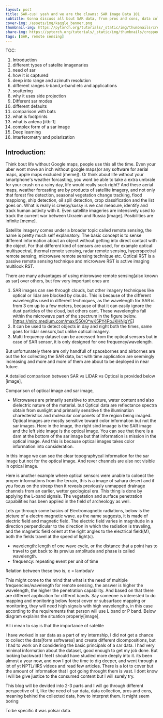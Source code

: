 ```yaml
---
layout: post
title: SAR-cus! yeah and we are the clowns: SAR Image Data 101  
subtitle: Gonna discuss all bout SAR data, from pros and cons, data collection, data interpretation and Deep Learning applications. But this is just the part 1.
cover-img: /assets/img/kaggle_banner.png
thumbnail-img: https://pytorch.org/tutorials/_static/img/thumbnails/cropped/profiler.png
share-img: https://pytorch.org/tutorials/_static/img/thumbnails/cropped/profiler.png
tags: [SAR, remote sensing]
---
```



TOC:
1. Introduction
2. different types of satelite imagenaries
3. need of sar 
4. how it is captured
5. deep into range and azimuth resolution
6. different ranges k-band,x-band etc and applications
7. scattering
8. why it uses side projection
9. Different sar modes
10. different defaults
11. comparison with bats
12. what is footprints
13. what is antena [iitb-1]
14. complex form of a sar image
15. Deep learning
16. Interferometry and polarization


## Introduction:
Think bout life without Google maps, people use this all the time. Even your uber wont move an inch without google maps(or any software for aerial maps, apple maps excluded [meme]). Or think about life without your smartphone's weather forcasting, you wont be able to take a extra umbrale for your crush on a rainy day, life would really suck right? And these aerial maps, weather forcasting are by products of satellite imagery, and not only that forest fire detection, seasonal vegetation change tracking, flood mappiong, ship detection, oil spill detection, crop classification and the list goes on. What is really is creepy/sussy is we can measure, identify and track human activity with it. Even satellite imageries are intensively used to track the current war between Ukraein and Russia [image]. Posibilities are infinite [meme].

Satellite imagery comes under a broader topic called remote sensing, the name is pretty much self explanatory. The basic concept is to sense different information about
an object without getting into direct contact with the object. For that different kind of sensors are used, for example optical multispectral, thermal remote sensing, radar remote sensing, hyperspectral remote sensing, microwave remote sensing technique etc. Optical RST is a passive remote sensing technique and microwave RST is active imaging multilook RST. 

There are many advantages of using microwave remote sensing[also known as sar] over others, but few very important ones are
  1. SAR images can see through clouds, but other imagery techniques like optical or lidar are blocked by clouds. This is because of the different wavelengths used in different techniques, as the wavelength for SAR is from 3 cm up to a few meters, because of that it can easily ignore the dust particles of the cloud, but others cant. These wavelengths fall within the microwave part of the spectrum in the figure below. [https://miro.medium.com/max/550/0*wK5PY4PoJKHNjgYE]
  2. It can be used to detect objects in day and night both the times, same goes for lidar sensors,but unlike optical imagery. 
  3. Multi frequency dataset can be accessed from the optical sensors but in case of SAR sensor, it is only designed for one frequency/wavelength.

But unfortunately there are only handfull of spacebornes and airbornes are out the for collecting the SAR data, but with time application are seemingly increasing and more and more of them are about to be deployed in near future.

A detailed comparison between SAR vs LIDAR vs Optical is provided below [image], 

Comparison of optical image and sar image, 
- Microwaves are primarily sensitive to structure, water content and also dielectric nature of the material. but Optical data are reflectance spectra obtain from sunlight and primarily sensitive ti the illumination charecteristics and molecular componets of the region being imaged. Optical images are mostly sensitive toward color information but not the sar images. Here in the image, the right sind imaage is the SAR image and the left side image is the optical image. You can see that there is a dam at the bottom of the sar image but that information is mission in the optical image. And this is because optical images takes color information into consideration.

In this image we can see the clear topographycal information for the sar image but not for the optical image. And rever channels are also not visible in optical image.

Here is another example where optical sensors were unable to coloect the proper informations from the terrain, this is a image of sahara desert and if you focus on the streep then it reveals previously unmapped drainage channels from an earlier, wetter geological era. This thing is done by applying the L-band signals. The vegetation and surface penetration capabilities has been applied in the field of archeology as well.

Lets go through some basics of Electromagnetic radiations, below is the picture of a electro magnetic wave. as the name suggests, it is made of electric field and magnetic field. The electric field varies in magnitude in a direction perpendicular to the direction in which the radiation is traveling, and the magnetic field orient at the right angles to the electrical field(M), both the fields travel at the speed of light(c). 
- wavelength: length of one wave cycle, or the distance that a point has to travel to get back to its previus amplitude and phase is called wavelength.
- frequency: repeating event per unit of time

Relation between these two is, c = lambda/v



This might come to the mind that what is the need of multiple frequencies/wavelength for remote sensing, the answer is higher the wavelength, the higher the penetration capability. And based on that there are differnet application for differnt bands. Say someone is interested to do mapping and monitoring below forest cover or subsurface mapping or monitoring, they will need high signals with high wavelengths, in this case according to the requirements that person will use L band or P band. Below diagram  explains the situation properly[image],  





























































































All i mean to say is that the importance of satelite





I have worked in sar data as a part of my internship, I did not get a chance to collect the data[form softwares] and create different dicompositions, but I had to work on it 
considering the basic principals of a sar data. I had very minimal information about the dataset, good enough to get my job done. But looking backward I feel I 
should have studied more deeply into it. its been almost a year now, and now I got the time to dig deeper, and went through a lot of yt NPTL/IIRS videos and read
few articles. There is a lot to cover but the amount of information that I got going throught them is vast. I dont know I will be give justice to the consumed content
but I will surely try. 

This blog will be devided into 2-3 parts and I will go through different perspective of it, like the need of sar data, data collection, pros and cons, meaning behind the
collected data, how to interpret them. It might seem boring







To be specific it was polsar data. 



